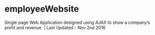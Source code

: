 # employeeWebsite
Single page Web Application designed using AJAX to show a company’s profit and revenue. | Last Updated - Nov 2nd 2016
